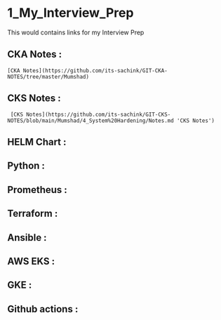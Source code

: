 # 1_My_Interview_Prep
This would contains links for my Interview Prep

## CKA Notes :

    [CKA Notes](https://github.com/its-sachink/GIT-CKA-NOTES/tree/master/Mumshad)

## CKS Notes :
    
     [CKS Notes](https://github.com/its-sachink/GIT-CKS-NOTES/blob/main/Mumshad/4_System%20Hardening/Notes.md 'CKS Notes')


## HELM Chart :

## Python :

## Prometheus :

## Terraform :

## Ansible :

## AWS EKS :

## GKE :

## Github actions :

## 
